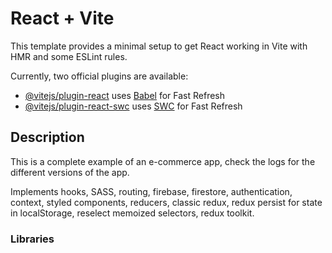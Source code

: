 # React + Vite

This template provides a minimal setup to get React working in Vite with HMR and some ESLint rules.

Currently, two official plugins are available:

- [@vitejs/plugin-react](https://github.com/vitejs/vite-plugin-react/blob/main/packages/plugin-react/README.md) uses [Babel](https://babeljs.io/) for Fast Refresh
- [@vitejs/plugin-react-swc](https://github.com/vitejs/vite-plugin-react-swc) uses [SWC](https://swc.rs/) for Fast Refresh

## Description

This is a complete example of an e-commerce app, check the logs for the different versions of the app.

Implements hooks, SASS, routing, firebase, firestore, authentication, context, styled components, reducers, classic redux, redux persist for state in localStorage, reselect memoized selectors, redux toolkit.

### Libraries
